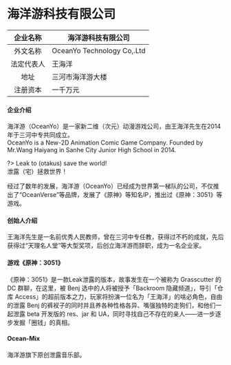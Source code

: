# 海洋游科技有限公司

|  企业名称  | 海洋游科技有限公司         |
| :--------: | -------------------------- |
|  外文名称  | OceanYo Technology Co,.Ltd |
| 法定代表人 | 王海洋                     |
|    地址    | 三河市海洋游大楼           |
|  注册资本  | 一千万元                   |

#### 企业介绍

海洋游（OceanYo）是一家新二维（次元）动漫游戏公司，由王海洋先生在2014年于三河中专共同成立。<br>
OceanYo is a New-2D Animation Comic Game Company. Founded by Mr.Wang Haiyang in Sanhe City Junior High School in 2014.<br>

?> Leak to (otakus) save the world!<br>
泄露（宅）拯救世界！

经过了数年的发展，海洋游（OceanYo）已经成为世界第一梯队的公司，不仅推出了“OceanVerse”等品牌，发展了《原神》等知名IP，推出过《原神：3051》等游戏。

#### 创始人介绍

王海洋先生是一名前优秀人民教师，曾在三河中专任教，获得过不朽的成就，先后获得过“天理名人堂”等大型奖项，后创立海洋游而辞职，成为一名企业家。

#### 游戏《原神：3051》

《原神：3051》是一款Leak泄露的版本，故事发生在一个被称为 Grasscutter 的 DC 群聊，在这里，被 Benj 选中的人将被授予「Backroom 隐藏频道」，导引「仓库 Access」的超前版本之力，玩家将扮演一位名为「王海洋」的啥必角色，自由的泄露 Benj 的裤衩子的同时并且养各种性格各异、嘴强独特的走狗们，和他们一起泄露 beta 开发版的 res、jar 和 UA，同时寻找自己不存在的亲人——进一步逐步发掘「圈钱」的真相。

#### Ocean-Mix

海洋游旗下原创泄露音乐部。

